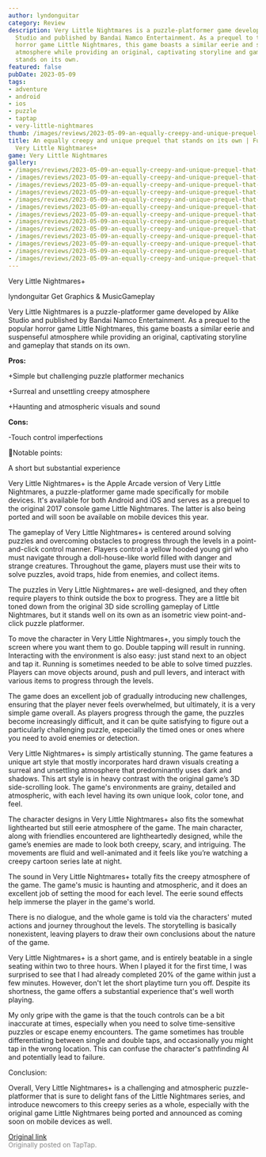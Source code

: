 ```yaml
---
author: lyndonguitar
category: Review
description: Very Little Nightmares is a puzzle-platformer game developed by Alike
  Studio and published by Bandai Namco Entertainment. As a prequel to the popular
  horror game Little Nightmares, this game boasts a similar eerie and suspenseful
  atmosphere while providing an original, captivating storyline and gameplay that
  stands on its own.
featured: false
pubDate: 2023-05-09
tags:
- adventure
- android
- ios
- puzzle
- taptap
- very-little-nightmares
thumb: /images/reviews/2023-05-09-an-equally-creepy-and-unique-prequel-that-stands-on-its-own--full-review---very-little-ni-0.avif
title: An equally creepy and unique prequel that stands on its own | Full Review -
  Very Little Nightmares+
game: Very Little Nightmares
gallery:
- /images/reviews/2023-05-09-an-equally-creepy-and-unique-prequel-that-stands-on-its-own--full-review---very-little-ni-0.avif
- /images/reviews/2023-05-09-an-equally-creepy-and-unique-prequel-that-stands-on-its-own--full-review---very-little-ni-1.avif
- /images/reviews/2023-05-09-an-equally-creepy-and-unique-prequel-that-stands-on-its-own--full-review---very-little-ni-2.avif
- /images/reviews/2023-05-09-an-equally-creepy-and-unique-prequel-that-stands-on-its-own--full-review---very-little-ni-3.avif
- /images/reviews/2023-05-09-an-equally-creepy-and-unique-prequel-that-stands-on-its-own--full-review---very-little-ni-4.avif
- /images/reviews/2023-05-09-an-equally-creepy-and-unique-prequel-that-stands-on-its-own--full-review---very-little-ni-5.avif
- /images/reviews/2023-05-09-an-equally-creepy-and-unique-prequel-that-stands-on-its-own--full-review---very-little-ni-6.avif
- /images/reviews/2023-05-09-an-equally-creepy-and-unique-prequel-that-stands-on-its-own--full-review---very-little-ni-7.avif
- /images/reviews/2023-05-09-an-equally-creepy-and-unique-prequel-that-stands-on-its-own--full-review---very-little-ni-8.avif
- /images/reviews/2023-05-09-an-equally-creepy-and-unique-prequel-that-stands-on-its-own--full-review---very-little-ni-9.avif
- /images/reviews/2023-05-09-an-equally-creepy-and-unique-prequel-that-stands-on-its-own--full-review---very-little-ni-10.avif
- /images/reviews/2023-05-09-an-equally-creepy-and-unique-prequel-that-stands-on-its-own--full-review---very-little-ni-11.avif
- /images/reviews/2023-05-09-an-equally-creepy-and-unique-prequel-that-stands-on-its-own--full-review---very-little-ni-12.avif
---
```

Very Little Nightmares+

lyndonguitar
Get
Graphics & MusicGameplay

Very Little Nightmares is a puzzle-platformer game developed by Alike Studio and published by Bandai Namco Entertainment. As a prequel to the popular horror game Little Nightmares, this game boasts a similar eerie and suspenseful atmosphere while providing an original, captivating storyline and gameplay that stands on its own.


**Pros:**


+Simple but challenging puzzle platformer mechanics

+Surreal and unsettling creepy atmosphere

+Haunting and atmospheric visuals and sound


**Cons:**


-Touch control imperfections

📝Notable points:

A short but substantial experience

Very Little Nightmares+ is the Apple Arcade version of Very Little Nightmares, a puzzle-platformer game made specifically for mobile devices. It's available for both Android and iOS and serves as a prequel to the original 2017 console game Little Nightmares. The latter is also being ported and will soon be available on mobile devices this year.

The gameplay of Very Little Nightmares+ is centered around solving puzzles and overcoming obstacles to progress through the levels in a point-and-click control manner. Players control a yellow hooded young girl who must navigate through a doll-house-like world filled with danger and strange creatures. Throughout the game, players must use their wits to solve puzzles, avoid traps, hide from enemies, and collect items.

The puzzles in Very Little Nightmares+ are well-designed, and they often require players to think outside the box to progress. They are a little bit toned down from the original 3D side scrolling gameplay of Little Nightmares, but it stands well on its own as an isometric view point-and-click puzzle platformer.

To move the character in Very Little Nightmares+, you simply touch the screen where you want them to go. Double tapping will result in running. Interacting with the environment is also easy: just stand next to an object and tap it. Running is sometimes needed to be able to solve timed puzzles. Players can move objects around, push and pull levers, and interact with various items to progress through the levels.

The game does an excellent job of gradually introducing new challenges, ensuring that the player never feels overwhelmed, but ultimately, it is a very simple game overall. As players progress through the game, the puzzles become increasingly difficult, and it can be quite satisfying to figure out a particularly challenging puzzle, especially the timed ones or ones where you need to avoid enemies or detection.

Very Little Nightmares+ is simply artistically stunning. The game features a unique art style that mostly incorporates hard drawn visuals creating a surreal and unsettling atmosphere that predominantly uses dark and shadows. This art style is in heavy contrast with the original game’s 3D side-scrolling look. The game's environments are grainy, detailed and atmospheric, with each level having its own unique look, color tone, and feel.

The character designs in Very Little Nightmares+ also fits the somewhat lighthearted but still eerie atmosphere of the game. The main character, along with friendlies encountered are lightheartedly designed, while the game’s enemies are made to look both creepy, scary, and intriguing. The movements are fluid and well-animated and it feels like you’re watching a creepy cartoon series late at night.

The sound in Very Little Nightmares+ totally fits the creepy atmosphere of the game. The game's music is haunting and atmospheric, and it does an excellent job of setting the mood for each level. The eerie sound effects help immerse the player in the game's world.

There is no dialogue, and the whole game is told via the characters' muted actions and journey throughout the levels. The storytelling is basically nonexistent, leaving players to draw their own conclusions about the nature of the game.

Very Little Nightmares+ is a short game, and is entirely beatable in a single seating within two to three hours. When I played it for the first time, I was surprised to see that I had already completed 20% of the game within just a few minutes. However, don't let the short playtime turn you off. Despite its shortness, the game offers a substantial experience that's well worth playing.

My only gripe with the game is that the touch controls can be a bit inaccurate at times, especially when you need to solve time-sensitive puzzles or escape enemy encounters. The game sometimes has trouble differentiating between single and double taps, and occasionally you might tap in the wrong location. This can confuse the character's pathfinding AI and potentially lead to failure.

Conclusion:

Overall, Very Little Nightmares+ is a challenging and atmospheric puzzle-platformer that is sure to delight fans of the Little Nightmares series, and introduce newcomers to this creepy series as a whole, especially with the original game Little Nightmares being ported and announced as coming soon on mobile devices as well.

[Original link](https://www.taptap.io/post/5381463)<br><span style="font-size: 0.95em; color: #888;">Originally posted on TapTap.</span>